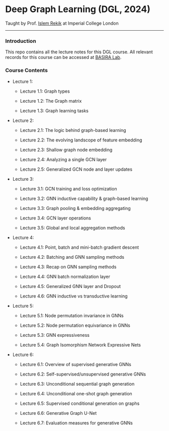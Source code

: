 # Deep Graph Learning (DGL, 2024) 

Taught by Prof. [Islem Rekik](https://basira-lab.com/) at Imperial College London
***

### Introduction
This repo contains all the lecture notes for this DGL course. All relevant records for this course can be accessed at [BASIRA Lab](https://www.youtube.com/playlist?list=PLug43ldmRSo14Y_vt7S6vanPGh-JpHR7T).

### Course Contents
* Lecture 1:

    * Lecture 1.1: Graph types

    * Lecture 1.2: The Graph matrix

    * Lecture 1.3: Graph learning tasks

* Lecture 2:
    
    * Lecture 2.1: The logic behind graph-based learning

    * Lecture 2.2: The evolving landscope of feature embedding

    * Lecture 2.3: Shallow graph node embedding

    * Lecture 2.4: Analyzing a single GCN layer

    * Lecture 2.5: Generalized GCN node and layer updates

* Lecture 3:

    * Lecture 3.1: GCN training and loss optimization

    * Lecture 3.2: GNN inductive capability & graph-based learning

    * Lecture 3.3: Graph pooling & embedding aggregating

    * Lecture 3.4: GCN layer operations

    * Lecture 3.5: Global and local aggregation methods

* Lecture 4:

    * Lecture 4.1: Point, batch and mini-batch gradient descent

    * Lecture 4.2: Batching and GNN sampling methods

    * Lecture 4.3: Recap on GNN sampling methods

    * Lecture 4.4: GNN batch normalization layer

    * Lecture 4.5: Generalized GNN layer and Dropout

    * Lecture 4.6: GNN inductive vs transductive learning

* Lecture 5:

    * Lecture 5.1: Node permutation invariance in GNNs

    * Lecture 5.2: Node permutation equivariance in GNNs

    * Lecture 5.3: GNN expressiveness

    * Lecture 5.4: Graph Isomorphism Network Expressive Nets

* Lecture 6:

    * Lecture 6.1: Overview of supervised generative GNNs

    * Lecture 6.2: Self-supervised/unsupervised generative GNNs

    * Lecture 6.3: Unconditional sequential graph generation

    * Lecture 6.4: Unconditional one-shot graph generation

    * Lecture 6.5: Supervised conditional generation on graphs

    * Lecture 6.6: Generative Graph U-Net

    * Lecture 6.7: Evaluation measures for generative GNNs
    
